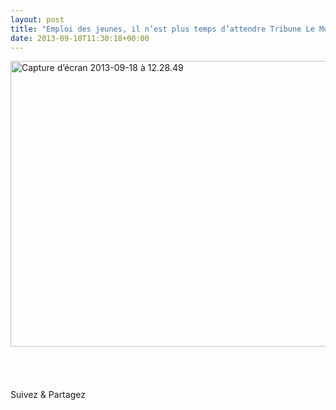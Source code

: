 ```yaml
---
layout: post
title: "Emploi des jeunes, il n’est plus temps d’attendre Tribune Le Monde"
date: 2013-09-18T11:30:18+00:00
---
```

<div class="entry-content" itemprop="text">
<p><a href="http://www.lemonde.fr/idees/article/2010/12/08/emploi-des-jeunes-il-n-est-plus-temps-d-attendre_1450388_3232.html"><img class="alignleft size-full wp-image-2219" alt="Capture d’écran 2013-09-18 à 12.28.49" src="/juliecoudry/uploads/2013/09/Capture-d%E2%80%99%C3%A9cran-2013-09-18-%C3%A0-12.28.49.png" width="608" height="457" srcset="/juliecoudry/uploads/2013/09/Capture-d’écran-2013-09-18-à-12.28.49.png 608w, /juliecoudry/uploads/2013/09/Capture-d’écran-2013-09-18-à-12.28.49-300x225.png 300w" sizes="(max-width: 608px) 100vw, 608px"></a><br>
 <br>
 <br>
 </p>
<div class="sfsi_Sicons" style="width: 100%; display: inline-block; vertical-align: middle; text-align:left">
<div style="margin:0px 8px 0px 0px; line-height: 24px"><span>Suivez &amp; Partagez</span></div>
<div class="sfsi_socialwpr">
<div class="sf_fb" style="text-align:left;width:98px"><div class="fb-like" href="http://www.juliecoudry.com/2010-emploi-des-jeunes-il-nest-plus-temps-dattendre-tribune-le-monde/" width="180" send="false" showfaces="false" action="like" data-share="true" data-layout="button"></div></div>
<div class="sf_twiter" style="text-align:left;float:left;width:auto"><a href="http://twitter.com/share" data-count="none" class="sr-twitter-button twitter-share-button" lang="en" data-url="http://www.juliecoudry.com/2010-emploi-des-jeunes-il-nest-plus-temps-dattendre-tribune-le-monde/" data-text="2010 – « Emploi des jeunes, il n’est plus temps d’attendre » Tribune Le Monde"></a></div>
</div>
</div>
<!--<rdf:RDF xmlns:rdf="http://www.w3.org/1999/02/22-rdf-syntax-ns#"
			xmlns:dc="http://purl.org/dc/elements/1.1/"
			xmlns:trackback="http://madskills.com/public/xml/rss/module/trackback/">
		<rdf:Description rdf:about="http://www.juliecoudry.com/2010-emploi-des-jeunes-il-nest-plus-temps-dattendre-tribune-le-monde/"
    dc:identifier="http://www.juliecoudry.com/2010-emploi-des-jeunes-il-nest-plus-temps-dattendre-tribune-le-monde/"
    dc:title="2010 &#8211; &laquo;&nbsp;Emploi des jeunes, il n’est plus temps d’attendre&nbsp;&raquo; Tribune Le Monde"
    trackback:ping="http://www.juliecoudry.com/2010-emploi-des-jeunes-il-nest-plus-temps-dattendre-tribune-le-monde/trackback/" />
</rdf:RDF>-->
</div>
